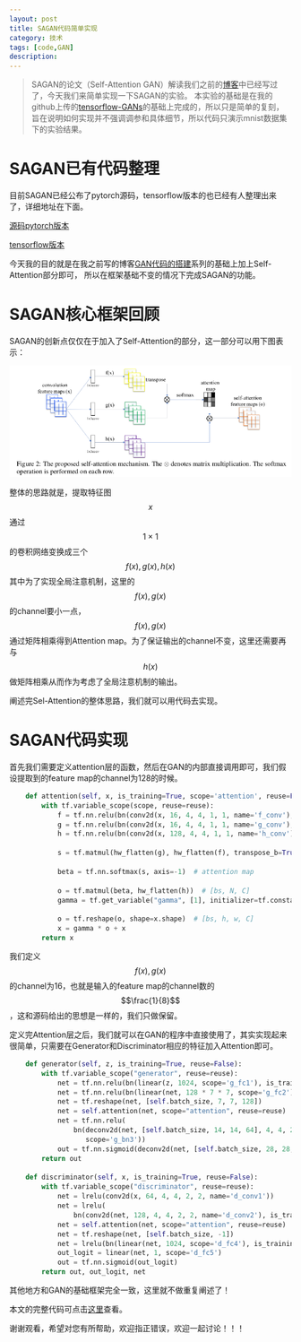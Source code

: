 ```yaml
---
layout: post
title: SAGAN代码简单实现
category: 技术
tags: [code,GAN]
description: 
---
```


> SAGAN的论文（Self-Attention GAN）解读我们之前的[博客](http://veigar1992.github.io/2018/06/21/SAGAN.html)中已经写过了，今天我们来简单实现一下SAGAN的实验。
本实验的基础是在我的github上传的[tensorflow-GANs](https://github.com/TwistedW/tensorflow-GANs)的基础上完成的，所以只是简单的复刻，
旨在说明如何实现并不强调调参和具体细节，所以代码只演示mnist数据集下的实验结果。

# SAGAN已有代码整理 #

目前SAGAN已经公布了pytorch源码，tensorflow版本的也已经有人整理出来了，详细地址在下面。

[源码pytorch版本](https://github.com/heykeetae/Self-Attention-GAN)

[tensorflow版本](https://github.com/taki0112/Self-Attention-GAN-Tensorflow)

今天我的目的就是在我之前写的博客[GAN代码的搭建](http://veigar1992.github.io/2018/02/03/GAN-Network-code.html)系列的基础上加上Self-Attention部分即可，
所以在框架基础不变的情况下完成SAGAN的功能。

# SAGAN核心框架回顾 #

SAGAN的创新点仅仅在于加入了Self-Attention的部分，这一部分可以用下图表示：

<p align="center">
    <img src="/assets/img/GAN/SAGAN3.png">
</p>

整体的思路就是，提取特征图$$x$$通过$$1 \times 1$$的卷积网络变换成三个$$f(x),g(x),h(x)$$其中为了实现全局注意机制，这里的$$f(x),g(x)$$
的channel要小一点，$$f(x),g(x)$$通过矩阵相乘得到Attention map。为了保证输出的channel不变，这里还需要再与$$h(x)$$做矩阵相乘从而作为考虑了全局注意机制的输出。

阐述完Sel-Attention的整体思路，我们就可以用代码去实现。

# SAGAN代码实现 #

首先我们需要定义attention层的函数，然后在GAN的内部直接调用即可，我们假设提取到的feature map的channel为128的时候。

```python
    def attention(self, x, is_training=True, scope='attention', reuse=False):
        with tf.variable_scope(scope, reuse=reuse):
            f = tf.nn.relu(bn(conv2d(x, 16, 4, 4, 1, 1, name='f_conv'), is_training=is_training, scope='f_bn'))
            g = tf.nn.relu(bn(conv2d(x, 16, 4, 4, 1, 1, name='g_conv'), is_training=is_training, scope='g_bn'))
            h = tf.nn.relu(bn(conv2d(x, 128, 4, 4, 1, 1, name='h_conv'), is_training=is_training, scope='h_bn'))

            s = tf.matmul(hw_flatten(g), hw_flatten(f), transpose_b=True)  # [bs, N, N]

            beta = tf.nn.softmax(s, axis=-1)  # attention map

            o = tf.matmul(beta, hw_flatten(h))  # [bs, N, C]
            gamma = tf.get_variable("gamma", [1], initializer=tf.constant_initializer(0.0))

            o = tf.reshape(o, shape=x.shape)  # [bs, h, w, C]
            x = gamma * o + x
        return x
```

我们定义$$f(x),g(x)$$的channel为16，也就是输入的feature map的channel数的$$\frac{1}{8}$$，这和源码给出的思想是一样的，我们只做保留。

定义完Attention层之后，我们就可以在GAN的程序中直接使用了，其实实现起来很简单，只需要在Generator和Discriminator相应的特征加入Attention即可。

```python
    def generator(self, z, is_training=True, reuse=False):
        with tf.variable_scope("generator", reuse=reuse):
            net = tf.nn.relu(bn(linear(z, 1024, scope='g_fc1'), is_training=is_training, scope='g_bn1'))
            net = tf.nn.relu(bn(linear(net, 128 * 7 * 7, scope='g_fc2'), is_training=is_training, scope='g_bn2'))
            net = tf.reshape(net, [self.batch_size, 7, 7, 128])
            net = self.attention(net, scope="attention", reuse=reuse)
            net = tf.nn.relu(
                bn(deconv2d(net, [self.batch_size, 14, 14, 64], 4, 4, 2, 2, name='g_dc3'), is_training=is_training,
                   scope='g_bn3'))
            out = tf.nn.sigmoid(deconv2d(net, [self.batch_size, 28, 28, 1], 4, 4, 2, 2, name='g_dc4'))
        return out
        
    def discriminator(self, x, is_training=True, reuse=False):
        with tf.variable_scope("discriminator", reuse=reuse):
            net = lrelu(conv2d(x, 64, 4, 4, 2, 2, name='d_conv1'))
            net = lrelu(
                bn(conv2d(net, 128, 4, 4, 2, 2, name='d_conv2'), is_training=is_training, scope='d_bn2'))  # 数据标准化
            net = self.attention(net, scope="attention", reuse=reuse)
            net = tf.reshape(net, [self.batch_size, -1])
            net = lrelu(bn(linear(net, 1024, scope='d_fc4'), is_training=is_training, scope='d_bn4'))
            out_logit = linear(net, 1, scope='d_fc5')
            out = tf.nn.sigmoid(out_logit)
        return out, out_logit, net
```

其他地方和GAN的基础框架完全一致，这里就不做重复阐述了！

本文的完整代码可点击[这里](https://github.com/TwistedW/tensorflow-GANs/blob/master/SAGAN.py)查看。

谢谢观看，希望对您有所帮助，欢迎指正错误，欢迎一起讨论！！！
